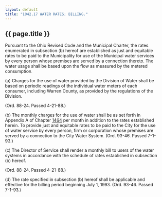 ```yaml
---
layout: default 
title: "1042.17 WATER RATES; BILLING."
---
```


{{ page.title }}
----------------

Pursuant to the Ohio Revised Code and the Municipal Charter, the rates
enumerated in subsection (b) hereof are established as just and
equitable rates to be paid to the Municipality for use of the Municipal
water services by every person whose premises are served by a connection
thereto. The water usage shall be based upon the flow as measured by the
metered consumption.

​(a) Charges for the use of water provided by the Division of Water
shall be based on periodic readings of the individual water meters of
each consumer, including Warren County, as provided by the regulations
of the Division.

(Ord. 88-24. Passed 4-21-88.)

​(b) The monthly charges for the use of water shall be as set forth in
Appendix A of Chapter [1464](58d37b9c.html) per month in addition to the
rates established herein. To provide just and equitable rates to be paid
to the City for the use of water service by every person, firm or
corporation whose premises are served by a connection to the City Water
System. (Ord. 93-46. Passed 7-1-93.)

​(c) The Director of Service shall render a monthly bill to users of the
water systems in accordance with the schedule of rates established in
subsection (b) hereof.

(Ord. 88-24. Passed 4-21-88.)

​(d) The rate specified in subsection (b) hereof shall be applicable and
effective for the billing period beginning July 1, 1993. (Ord. 93-46.
Passed 7-1-93.)
